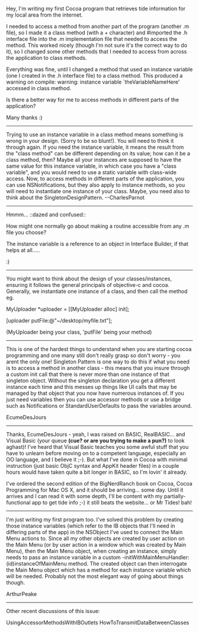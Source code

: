 Hey, I'm writing my first Cocoa program that retrieves tide information for my local area from the internet.

I needed to access a method from another part of the program (another .m file), so I made it a class method (with a + character) and #imported the .h interface file into the .m implementation file that needed to access the method. This worked nicely (though I'm not sure it's the correct way to do it), so I changed some other methods that I needed to access from across the application to class methods.

Everything was fine, until I changed a method that used an instance variable (one I created in the .h interface file) to a class method. This produced a warning on compile:     warning: instance variable `theVariableNameHere' accessed in class method.

Is there a better way for me to access methods in different parts of the application?

Many thanks :)

----

Trying to use an instance variable in a class method means something is wrong in your design. (Sorry to be so blunt!). You will need to think it through again. If you need the instance variable, it means the result from the "class method" can be different depending on its value; how can it be a class method, then? Maybe all your instances are supposed to have the same value for this instance variable, in which case you have a "class variable", and you would need to use a static variable with class-wide access.
Now, to access methods in different parts of the application, you can use NSNotifications, but they also apply to instance methods, so you will need to instantiate one instance of your class.
Maybe, you need also to think about the SingletonDesignPattern. --CharlesParnot

----

Hmmm... ::dazed and confused::

How might one normally go about making a routine accessible from any .m file you choose?

The instance variable is a reference to an object in Interface Builder, if that helps at all.....

:)

----

You might want to think about the design of your classes/instances, ensuring it follows the general principals of objective-c and cocoa.
Generally, we instantiate one instance of a class, and then call the method eg.

MyUploader *uploader = [[MyUploader alloc] init];

[uploader putFile:@"~/desktop/myfile.txt"];

(MyUploader being your class, 'putFile' being your method)

----

This is one of the hardest things to understand when you are starting cocoa programming and one many still don't really grasp so don't worry - you arent the only one!  Singleton Pattern is one way to do this if what you need is to access a method in another class - this means that you insure through a custom init call that there is never more than one instance of that singleton object.  Without the singleton declaration you get a different instance each time and this messes up things like UI calls that may be managed by that object that you now have numerous instances of.  If you just need variables then you can use accessor methods or use a bridge such as Notifications or StandardUserDefaults to pass the variables around.

EcumeDesJours

----

Thanks, EcumeDesJours - yeah, I was raised on BASIC, RealBASIC... and Visual Basic (your queue **(cue? or are you trying to make a pun?)** to look aghast)! I've heard that Visual Basic teaches you some awful stuff that you have to unlearn before moving on to a competent language, especially an OO language, and I believe it ;-). But what I've done in Cocoa with minimal instruction (just basic ObjC syntax and AppKit header files) in a couple hours would have taken quite a bit longer in BASIC, so I'm lovin' it already.

I've ordered the second edition of the BigNerdRanch book on Cocoa, Cocoa Programming for Mac OS X, and it should be arriving... some day. Until it arrives and I can read it with some depth, I'll be content with my partially-functional app to get tide info ;-) it still beats the website... or Mr Tides! bah!

----

I'm just writing my first program too. I've solved this problem by creating those instance variables (which refer to the IB objects that I'll need in differing parts of the app) in the NSObject I've used to connect the Main Menu actions to. Since all my other objects are created by user action on the Main Menu (or by user action in a window which was created by Main Menu), then the Main Menu object, when creating an instance, simply needs to pass an instance variable in a custom -initWithMainMenuHandler:(id)instanceOfMainMenu method. The created object can then interrogate the Main Menu object which has a method for each instance variable which will be needed. Probably not the most elegant way of going about things though.

ArthurPeake

----

Other recent discussions of this issue:

UsingAccessorMethodsWithIBOutlets
HowToTransmitDataBetweenClasses

